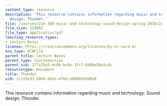 ```yaml
---
content_type: resource
description: 'This resource contains information regarding music and technology: Sound
  design; Thunder.'
file: /courses/21m-380-music-and-technology-sound-design-spring-2016/2c7d1e935880d42eef6de09805b9d8a0_MIT21M_380S16_Lec24.pdf
file_size: 129002
file_type: application/pdf
learning_resource_types:
- Lecture Notes
license: https://creativecommons.org/licenses/by-nc-sa/4.0/
ocw_type: OCWFile
parent_title: Lecture Notes
parent_type: CourseSection
parent_uid: 277a7be3-dc0b-bcbe-1fc7-6b0be5be1cdc
resourcetype: Document
title: Thunder
uid: 2c7d1e93-5880-d42e-ef6d-e09805b9d8a0
---
```

This resource contains information regarding music and technology: Sound design; Thunder.